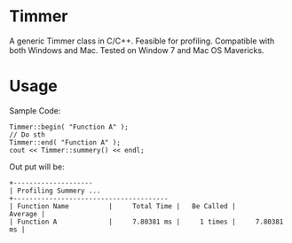 Timmer
======

A generic Timmer class in C/C++. Feasible for profiling. Compatible with both Windows and Mac. Tested on Window 7 and Mac OS Mavericks. 


Usage
======

Sample Code:

    Timmer::begin( "Function A" ); 
    // Do sth
    Timmer::end( "Function A" ); 
    cout << Timmer::summery() << endl; 

Out put will be:

    +--------------------
    | Profiling Summery ...
    +---------------------------------------
    | Function Name          |     Total Time |   Be Called |        Average |
    | Function A             |     7.80381 ms |     1 times |     7.80381 ms |
    
  
